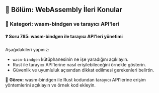 ## 📘 Bölüm: WebAssembly İleri Konular  
### 🔹 Kategori: wasm-bindgen ve tarayıcı API'leri  
#### ❓ Soru 785: wasm-bindgen ile tarayıcı API'leri yönetimi

Aşağıdakileri yapınız:

- `wasm-bindgen` kütüphanesinin ne işe yaradığını açıklayın.
- Rust ile tarayıcı API'lerine nasıl erişilebileceğini örnekle gösterin.
- Güvenlik ve uyumluluk açısından dikkat edilmesi gerekenleri belirtin.

🔧 **Görev:** wasm-bindgen ile Rust kodundan tarayıcı API'lerine erişim yöntemlerini açıklayın ve örnek kod ekleyin.

